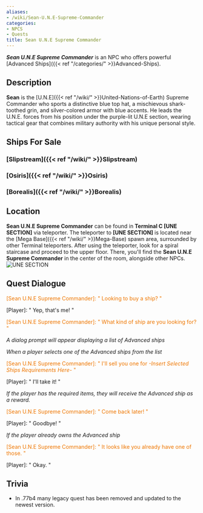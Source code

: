 ```yaml
---
aliases:
- /wiki/Sean-U.N.E-Supreme-Commander
categories:
- NPCS
- Quests
title: Sean U.N.E Supreme Commander
---
```


**_Sean U.N.E Supreme Commander_** is an NPC who offers powerful [Advanced Ships]({{< ref "/categories/" >}}Advanced-Ships).

## Description

**Sean** is the [U.N.E]({{< ref "/wiki/" >}}United-Nations-of-Earth) Supreme Commander who sports a distinctive blue top hat, a mischievous shark-toothed grin, and silver-colored armor with blue accents. He leads the U.N.E. forces from his position under the purple-lit U.N.E section, wearing tactical gear that combines military authority with his unique personal style.

## Ships For Sale 

### [Slipstream]({{< ref "/wiki/" >}}Slipstream)

### [Osiris]({{< ref "/wiki/" >}}Osiris)

### [Borealis]({{< ref "/wiki/" >}}Borealis)

## Location

**Sean U.N.E Supreme Commander** can be found in **Terminal C [UNE SECTION]** via teleporter. The teleporter to **[UNE SECTION]** is located near the [Mega Base]({{< ref "/wiki/" >}}Mega-Base) spawn area, surrounded by other Terminal teleporters. After using the teleporter, look for a spiral staircase and proceed to the upper floor. There, you'll find the **Sean U.N.E Supreme Commander** in the center of the room, alongside other NPCs. ![UNE
SECTION](Galaxy_UNESECTION.png "UNE SECTION")

## Quest Dialogue 

<span style="color:#ee7600">[Sean U.N.E Supreme Commander]: " Looking to buy a ship? "</span>

[Player]: " Yep, that's me! "

<span style="color:#ee7600">[Sean U.N.E Supreme Commander]: " What kind of ship are you looking for? "</span>

_A dialog prompt will appear displaying a list of Advanced ships_

_When a player selects one of the Advanced ships from the list_

<span style="color:#ee7600">[Sean U.N.E Supreme Commander]: " I'll sell you one for _-Insert Selected Ships Requirements Here-_ "</span>

[Player]: " I'll take it! "

_If the player has the required items, they will receive the Advanced ship as a reward._

<span style="color:#ee7600">[Sean U.N.E Supreme Commander]: " Come back later! "</span>

[Player]: " Goodbye! "

_If the player already owns the Advanced ship_

<span style="color:#ee7600">[Sean U.N.E Supreme Commander]: " It looks like you already have one of those. "</span>

[Player]: " Okay. "

## Trivia

- In .77b4 many legacy quest has been removed and updated to the newest version.